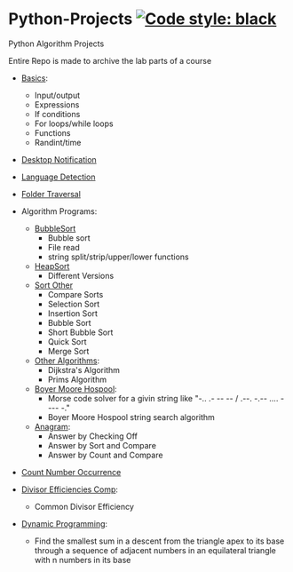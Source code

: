 # Python-Projects [![Code style: black](https://img.shields.io/badge/code%20style-black-000000.svg)](https://github.com/psf/black)

Python Algorithm Projects

Entire Repo is made to archive the lab parts of a course

- [Basics](Python%20Basics/):
  - Input/output
  - Expressions
  - If conditions
  - For loops/while loops
  - Functions
  - Randint/time

- [Desktop Notification](Desktop%20Notifications/)
- [Language Detection](Language%20Detection/)
- [Folder Traversal](Folder%20Traversal/)

- Algorithm Programs:
  - [BubbleSort](Algorithm%20Programs/HomeWork2-Bubble_Sort/)
    - Bubble sort
    - File read
    - string split/strip/upper/lower functions
  - [HeapSort](Algorithm%20Programs/HeapSort)
    - Different Versions
  - [Sort Other](Algorithm%20Programs/Sort-Other)
    - Compare Sorts
    - Selection Sort
    - Insertion Sort
    - Bubble Sort
    - Short Bubble Sort
    - Quick Sort
    - Merge Sort
  - [Other Algorithms](Algorithm%20Programs/Other-Algorithms):
    - Dijkstra's Algorithm
    - Prims Algorithm
  - [Boyer Moore Hospool](Algorithms%20Programs/Boyer%20Moore%20Horspool/):
    - Morse code solver for a givin string like "-.. .- -- -- / .--. -.-- .... - --- -."
    - Boyer Moore Hospool string search algorithm
  - [Anagram](Algorithms%20Programs/Anagram/):
    - Answer by Checking Off
    - Answer by Sort and Compare
    - Answer by Count and Compare
  
- [Count Number Occurrence](Count%20Number%20Occurrence/)

- [Divisor Efficiencies Comp](Python%20Divisor%20Efficiencies%20Comp/):
  - Common Divisor Efficiency

- [Dynamic Programming](Dynamic%20Programming/):
  - Find the smallest sum in a descent from the triangle apex to its base through a sequence of adjacent numbers in an equilateral triangle with n numbers in its base